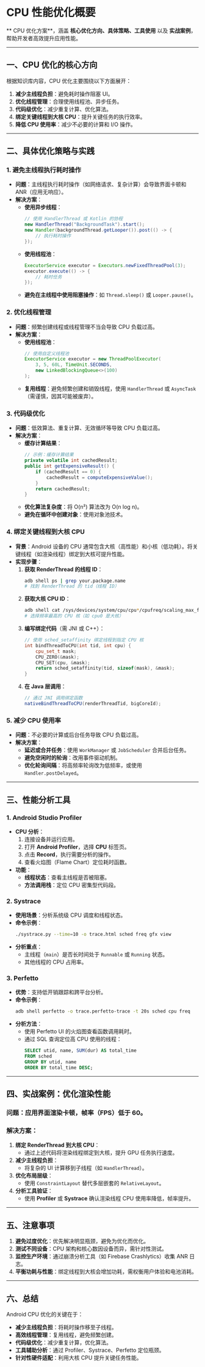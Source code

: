 # CPU 性能优化概要

** CPU 优化方案**，涵盖 **核心优化方向、具体策略、工具使用** 以及 **实战案例**，帮助开发者高效提升应用性能。

---

## **一、CPU 优化的核心方向**
根据知识库内容，CPU 优化主要围绕以下方面展开：
1. **减少主线程负担**：避免耗时操作阻塞 UI。
2. **优化线程管理**：合理使用线程池、异步任务。
3. **代码级优化**：减少重复计算、优化算法。
4. **绑定关键线程到大核 CPU**：提升关键任务的执行效率。
5. **降低 CPU 使用率**：减少不必要的计算和 I/O 操作。

---

## **二、具体优化策略与实践**
### **1. 避免主线程执行耗时操作**
- **问题**：主线程执行耗时操作（如网络请求、复杂计算）会导致界面卡顿和 ANR（应用无响应）。
- **解决方案**：
  - **使用异步线程**：
    ```java
    // 使用 HandlerThread 或 Kotlin 的协程
    new HandlerThread("BackgroundTask").start();
    new Handler(backgroundThread.getLooper()).post(() -> {
        // 执行耗时操作
    });
    ```
  - **使用线程池**：
    ```java
    ExecutorService executor = Executors.newFixedThreadPool(3);
    executor.execute(() -> {
        // 耗时任务
    });
    ```
  - **避免在主线程中使用阻塞操作**：如 `Thread.sleep()` 或 `Looper.pause()`。

### **2. 优化线程管理**
- **问题**：频繁创建线程或线程管理不当会导致 CPU 负载过高。
- **解决方案**：
  - **使用线程池**：
    ```java
    // 使用自定义线程池
    ExecutorService executor = new ThreadPoolExecutor(
        3, 5, 60L, TimeUnit.SECONDS,
        new LinkedBlockingQueue<>(100)
    );
    ```
  - **复用线程**：避免频繁创建和销毁线程，使用 `HandlerThread` 或 `AsyncTask`（需谨慎，因其可能被废弃）。

### **3. 代码级优化**
- **问题**：低效算法、重复计算、无效循环等导致 CPU 负载过高。
- **解决方案**：
  - **缓存计算结果**：
    ```java
    // 示例：缓存计算结果
    private volatile int cachedResult;
    public int getExpensiveResult() {
        if (cachedResult == 0) {
            cachedResult = computeExpensiveValue();
        }
        return cachedResult;
    }
    ```
  - **优化算法复杂度**：将 O(n²) 算法改为 O(n log n)。
  - **避免在循环中创建对象**：使用对象池技术。

### **4. 绑定关键线程到大核 CPU**
- **背景**：Android 设备的 CPU 通常包含大核（高性能）和小核（低功耗）。将关键线程（如渲染线程）绑定到大核可提升性能。
- **实现步骤**：
  1. **获取 RenderThread 的线程 ID**：
     ```bash
     adb shell ps | grep your.package.name
     # 找到 RenderThread 的 tid（线程 ID）
     ```
  2. **获取大核 CPU ID**：
     ```bash
     adb shell cat /sys/devices/system/cpu/cpu*/cpufreq/scaling_max_freq
     # 选择频率最高的 CPU 核（如 cpu0 是大核）
     ```
  3. **编写绑定代码**（需 JNI 或 C++）：
     ```cpp
     // 使用 sched_setaffinity 绑定线程到指定 CPU 核
     int bindThreadToCPU(int tid, int cpu) {
         cpu_set_t mask;
         CPU_ZERO(&mask);
         CPU_SET(cpu, &mask);
         return sched_setaffinity(tid, sizeof(mask), &mask);
     }
     ```
  4. **在 Java 层调用**：
     ```java
     // 通过 JNI 调用绑定函数
     nativeBindThreadToCPU(renderThreadTid, bigCoreId);
     ```

### **5. 减少 CPU 使用率**
- **问题**：不必要的计算或后台任务导致 CPU 负载过高。
- **解决方案**：
  - **延迟或合并任务**：使用 `WorkManager` 或 `JobScheduler` 合并后台任务。
  - **避免空闲时的轮询**：改用事件驱动机制。
  - **优化轮询间隔**：将高频率轮询改为低频率，或使用 `Handler.postDelayed`。

---

## **三、性能分析工具**
### **1. Android Studio Profiler**
- **CPU 分析**：
  1. 连接设备并运行应用。
  2. 打开 **Android Profiler**，选择 **CPU** 标签页。
  3. 点击 **Record**，执行需要分析的操作。
  4. 查看火焰图（Flame Chart）定位耗时函数。
- **功能**：
  - **线程状态**：查看主线程是否被阻塞。
  - **方法调用栈**：定位 CPU 密集型代码段。

### **2. Systrace**
- **使用场景**：分析系统级 CPU 调度和线程状态。
- **命令示例**：
  ```bash
  ./systrace.py --time=10 -o trace.html sched freq gfx view
  ```
- **分析重点**：
  - 主线程（`main`）是否长时间处于 `Runnable` 或 `Running` 状态。
  - 其他线程的 CPU 占用率。

### **3. Perfetto**
- **优势**：支持低开销跟踪和跨平台分析。
- **命令示例**：
  ```bash
  adb shell perfetto -o trace.perfetto-trace -t 20s sched cpu freq
  ```
- **分析方法**：
  - 使用 Perfetto UI 的火焰图查看函数调用耗时。
  - 通过 SQL 查询定位高 CPU 使用的线程：
    ```sql
    SELECT utid, name, SUM(dur) AS total_time 
    FROM sched 
    GROUP BY utid, name 
    ORDER BY total_time DESC;
    ```

---

## **四、实战案例：优化渲染性能**
### **问题**：应用界面渲染卡顿，帧率（FPS）低于 60。
### **解决方案**：
1. **绑定 RenderThread 到大核 CPU**：
   - 通过上述代码将渲染线程绑定到大核，提升 GPU 任务执行速度。
2. **减少主线程负担**：
   - 将复杂的 UI 计算移到子线程（如 `HandlerThread`）。
3. **优化布局层级**：
   - 使用 `ConstraintLayout` 替代多层嵌套的 `RelativeLayout`。
4. **分析工具验证**：
   - 使用 **Profiler** 或 **Systrace** 确认渲染线程 CPU 使用率降低，帧率提升。

---

## **五、注意事项**
1. **避免过度优化**：优先解决明显瓶颈，避免为优化而优化。
2. **测试不同设备**：CPU 架构和核心数因设备而异，需针对性测试。
3. **监控生产环境**：通过崩溃分析工具（如 Firebase Crashlytics）收集 ANR 日志。
4. **平衡功耗与性能**：绑定线程到大核会增加功耗，需权衡用户体验和电池消耗。

---

## **六、总结**
Android CPU 优化的关键在于：
- **减少主线程负担**：将耗时操作移至子线程。
- **高效线程管理**：复用线程，避免频繁创建。
- **代码级优化**：减少重复计算，优化算法。
- **工具辅助分析**：通过 Profiler、Systrace、Perfetto 定位瓶颈。
- **针对性硬件适配**：利用大核 CPU 提升关键任务性能。
